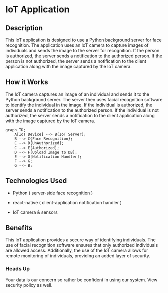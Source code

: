 # IoT Application

## Description

This IoT application is designed to use a Python background server for face recognition. The application uses an IoT camera to capture images of individuals and sends the image to the server for recognition. If the person is authorized, the server sends a notification to the authorized person. If the person is not authorized, the server sends a notification to the client application along with the image captured by the IoT camera.

## How it Works

The IoT camera captures an image of an individual and sends it to the Python background server. The server then uses facial recognition software to identify the individual in the image. If the individual is authorized, the server sends a notification to the authorized person. If the individual is not authorized, the server sends a notification to the client application along with the image captured by the IoT camera.

```mermaid
graph TD;
    A[IoT Device] --> B(IoT Server);
    B --> C{Face Recognition};
    C --> D[UnAuthorized];
    C --> E[Authorized];
    D --> F[Upload Image to DB];
    E --> G[Notification Handler];
    F --> G;
    G --> B;
```

## Technologies Used

- Python ( server-side face recognition )

- react-native ( client-application notification handler )

- IoT camera & sensors

## Benefits

This IoT application provides a secure way of identifying individuals. The use of facial recognition software ensures that only authorized individuals are allowed access. Additionally, the use of the IoT camera allows for remote monitoring of individuals, providing an added layer of security.

### Heads Up

Your data is our concern so rather be confident in using our system.
View security policy as well.
